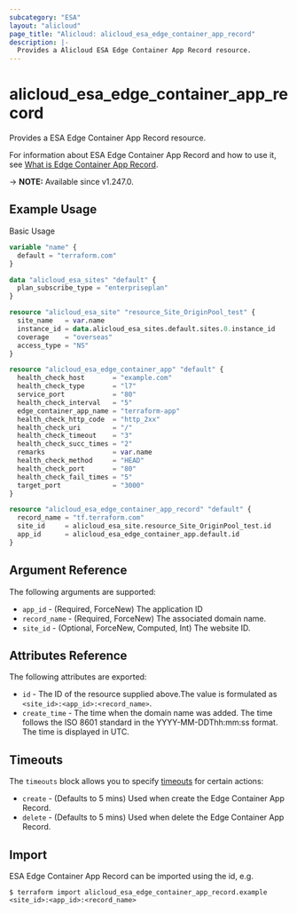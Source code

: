 ```yaml
---
subcategory: "ESA"
layout: "alicloud"
page_title: "Alicloud: alicloud_esa_edge_container_app_record"
description: |-
  Provides a Alicloud ESA Edge Container App Record resource.
---
```


# alicloud_esa_edge_container_app_record

Provides a ESA Edge Container App Record resource.



For information about ESA Edge Container App Record and how to use it, see [What is Edge Container App Record](https://next.api.alibabacloud.com/document/ESA/2024-09-10/CreateEdgeContainerAppRecord).

-> **NOTE:** Available since v1.247.0.

## Example Usage

Basic Usage

```terraform
variable "name" {
  default = "terraform.com"
}

data "alicloud_esa_sites" "default" {
  plan_subscribe_type = "enterpriseplan"
}

resource "alicloud_esa_site" "resource_Site_OriginPool_test" {
  site_name   = var.name
  instance_id = data.alicloud_esa_sites.default.sites.0.instance_id
  coverage    = "overseas"
  access_type = "NS"
}

resource "alicloud_esa_edge_container_app" "default" {
  health_check_host       = "example.com"
  health_check_type       = "l7"
  service_port            = "80"
  health_check_interval   = "5"
  edge_container_app_name = "terraform-app"
  health_check_http_code  = "http_2xx"
  health_check_uri        = "/"
  health_check_timeout    = "3"
  health_check_succ_times = "2"
  remarks                 = var.name
  health_check_method     = "HEAD"
  health_check_port       = "80"
  health_check_fail_times = "5"
  target_port             = "3000"
}

resource "alicloud_esa_edge_container_app_record" "default" {
  record_name = "tf.terraform.com"
  site_id     = alicloud_esa_site.resource_Site_OriginPool_test.id
  app_id      = alicloud_esa_edge_container_app.default.id
}
```

## Argument Reference

The following arguments are supported:
* `app_id` - (Required, ForceNew) The application ID
* `record_name` - (Required, ForceNew) The associated domain name.
* `site_id` - (Optional, ForceNew, Computed, Int) The website ID.

## Attributes Reference

The following attributes are exported:
* `id` - The ID of the resource supplied above.The value is formulated as `<site_id>:<app_id>:<record_name>`.
* `create_time` - The time when the domain name was added. The time follows the ISO 8601 standard in the YYYY-MM-DDThh:mm:ss format. The time is displayed in UTC.

## Timeouts

The `timeouts` block allows you to specify [timeouts](https://www.terraform.io/docs/configuration-0-11/resources.html#timeouts) for certain actions:
* `create` - (Defaults to 5 mins) Used when create the Edge Container App Record.
* `delete` - (Defaults to 5 mins) Used when delete the Edge Container App Record.

## Import

ESA Edge Container App Record can be imported using the id, e.g.

```shell
$ terraform import alicloud_esa_edge_container_app_record.example <site_id>:<app_id>:<record_name>
```